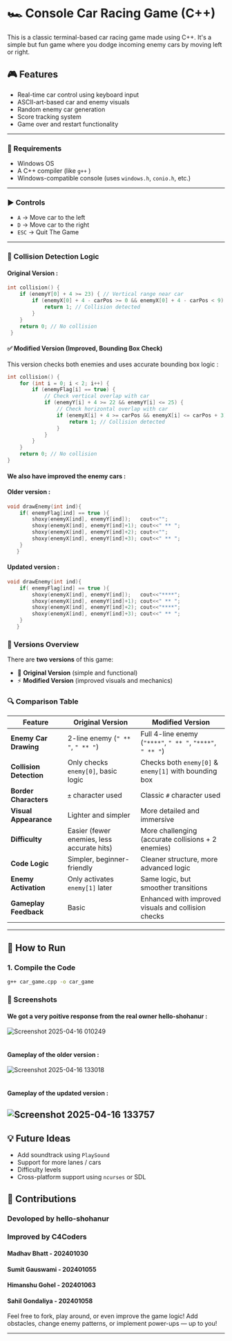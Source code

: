 # 🏎️ Console Car Racing Game (C++)

This is a classic terminal-based car racing game made using C++. It's a simple but fun game where you dodge incoming enemy cars by moving left or right.

## 🎮 Features

- Real-time car control using keyboard input
- ASCII-art-based car and enemy visuals
- Random enemy car generation
- Score tracking system
- Game over and restart functionality

---

### 🔧 Requirements

- Windows OS
- A C++ compiler (like `g++` )
- Windows-compatible console (uses `windows.h`, `conio.h`, etc.)

---

### ▶️ Controls

- `A` → Move car to the left  
- `D` → Move car to the right  
- `ESC` → Quit The Game

---
### 🧠 Collision Detection Logic

#### Original Version :

```cpp
int collision() {
    if (enemyY[0] + 4 >= 23) { // Vertical range near car
        if (enemyX[0] + 4 - carPos >= 0 && enemyX[0] + 4 - carPos < 9) {
            return 1; // Collision detected
        }
    }
    return 0; // No collision
 }
```

#### ✅ Modified Version (Improved, Bounding Box Check)

This version checks both enemies and uses accurate bounding box logic :

```cpp
int collision() {
    for (int i = 0; i < 2; i++) {
        if (enemyFlag[i] == true) {
            // Check vertical overlap with car
            if (enemyY[i] + 4 >= 22 && enemyY[i] <= 25) {
                // Check horizontal overlap with car
                if (enemyX[i] + 4 >= carPos && enemyX[i] <= carPos + 3) {
                    return 1; // Collision detected
                }
            }
        }
    }
    return 0; // No collision 
}


```
#### We also have improved the enemy cars :
#### Older version :
```cpp
void drawEnemy(int ind){
	if( enemyFlag[ind] == true ){
		shoxy(enemyX[ind], enemyY[ind]);   cout<<"";
		shoxy(enemyX[ind], enemyY[ind]+1); cout<<" ** ";
		shoxy(enemyX[ind], enemyY[ind]+2); cout<<"";
		shoxy(enemyX[ind], enemyY[ind]+3); cout<<" ** ";
	}
   }

```
#### Updated version :
```cpp
void drawEnemy(int ind){
	if( enemyFlag[ind] == true ){
		shoxy(enemyX[ind], enemyY[ind]);   cout<<"****";
		shoxy(enemyX[ind], enemyY[ind]+1); cout<<" ** ";
		shoxy(enemyX[ind], enemyY[ind]+2); cout<<"****";
		shoxy(enemyX[ind], enemyY[ind]+3); cout<<" ** ";
	}
   }

```


### 🔄 Versions Overview

There are **two versions** of this game:  
- 🎯 **Original Version** (simple and functional)  
- ⚡ **Modified Version** (improved visuals and mechanics)

### 🔍 Comparison Table

| Feature                     | Original Version                          | Modified Version                          |
|----------------------------|--------------------------------------------|--------------------------------------------|
| **Enemy Car Drawing**      | 2-line enemy (`" ** "`, `" ** "`)          | Full 4-line enemy (`"****"`, `" ** "`, `"****"`, `" ** "`) |
| **Collision Detection**    | Only checks `enemy[0]`, basic logic        | Checks both `enemy[0]` & `enemy[1]` with bounding box |
| **Border Characters**      | `±` character used                        | Classic `#` character used                 |
| **Visual Appearance**      | Lighter and simpler                       | More detailed and immersive                |
| **Difficulty**             | Easier (fewer enemies, less accurate hits)| More challenging (accurate collisions + 2 enemies) |
| **Code Logic**             | Simpler, beginner-friendly                | Cleaner structure, more advanced logic     |
| **Enemy Activation**       | Only activates `enemy[1]` later           | Same logic, but smoother transitions       |
| **Gameplay Feedback**      | Basic                                     | Enhanced with improved visuals and collision checks |

---

## 🚀 How to Run

### 1. Compile the Code

```bash
g++ car_game.cpp -o car_game
```

### 📸 Screenshots
#### We got a very poitive response from the real owner hello-shohanur :
![Screenshot 2025-04-16 010249](https://github.com/user-attachments/assets/0b5bb377-b5ab-491e-b73e-974e50170118)
<br> </br>
#### Gameplay of the older version :

![Screenshot 2025-04-16 133018](https://github.com/user-attachments/assets/73d54892-97aa-4914-b341-a5873d078a29)
<br> </br>
#### Gameplay of the updated version :
![Screenshot 2025-04-16 133757](https://github.com/user-attachments/assets/40f9fd08-ada9-43fa-a932-a1e0888a5cd8)
---



## 💡 Future Ideas

- Add soundtrack using `PlaySound`
- Support for more lanes / cars
- Difficulty levels
- Cross-platform support using `ncurses` or SDL


## 🤝 Contributions

### Devoloped by hello-shohanur

### Improved by C4Coders
#### Madhav Bhatt    - 202401030 
#### Sumit Gauswami  - 202401055 
#### Himanshu Gohel  - 202401063 
#### Sahil Gondaliya - 202401058 
 
Feel free to fork, play around, or even improve the game logic! Add obstacles, change enemy patterns, or implement power-ups — up to you!

---
